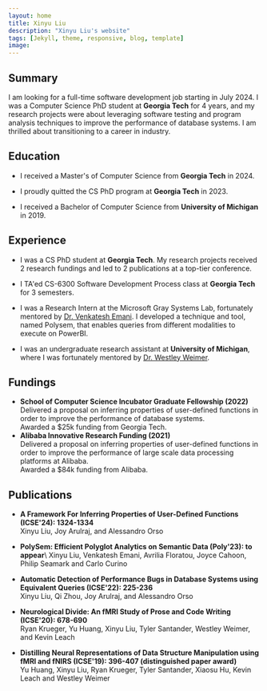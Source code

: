 ```yaml
---
layout: home
title: Xinyu Liu
description: "Xinyu Liu's website"
tags: [Jekyll, theme, responsive, blog, template]
image: 
---
```

## Summary
I am looking for a full-time software development job starting in July 2024. I was a Computer Science PhD student at **Georgia Tech** for 4 years, and my research projects were about leveraging software testing and program analysis techniques to improve the performance of
database systems. I am thrilled about transitioning to a career in industry.
## Education
* I received a Master's of Computer Science from **Georgia Tech** in 2024.

* I proudly quitted the CS PhD program at **Georgia Tech** in 2023.

* I received a Bachelor of Computer Science from **University of Michigan** in 2019.


## Experience
* I was a CS PhD student at **Georgia Tech**. My research projects received 2 research fundings and led to 2 publications at a top-tier conference.

* I TA'ed CS-6300 Software Development Process class at **Georgia Tech** for 3 semesters.

* I was a Research Intern at the Microsoft Gray Systems Lab, fortunately mentored by [Dr. Venkatesh Emani](https://www.microsoft.com/en-us/research/people/kvemani/). I developed a technique and tool, named Polysem, that enables queries from different modalities to execute on PowerBI. 

* I was an undergraduate research assistant at **University of Michigan**, where I was fortunately mentored by [Dr. Westley Weimer](https://web.eecs.umich.edu/~weimerw/).


## Fundings
* __School of Computer Science Incubator Graduate Fellowship (2022)__\
Delivered a proposal on inferring properties of user-defined functions in order to improve the performance of database systems.\
Awarded a $25k funding from Georgia Tech.
* __Alibaba Innovative Research Funding (2021)__\
Delivered a proposal on inferring properties of user-defined functions in order to improve the performance of large scale data processing platforms at Alibaba.\
Awarded a $84k funding from Alibaba.


## Publications
*  __A Framework For Inferring Properties of User-Defined Functions (ICSE'24): 1324-1334__\
    Xinyu Liu, Joy Arulraj, and Alessandro Orso  

* __PolySem: Efficient Polyglot Analytics on Semantic Data (Poly'23): to appear__\ 
    Xinyu Liu, Venkatesh Emani, Avrilia Floratou, Joyce Cahoon, Philip Seamark and Carlo Curino 

* __Automatic Detection of Performance Bugs in Database Systems using Equivalent Queries (ICSE'22): 225-236__\
    Xinyu Liu, Qi Zhou, Joy Arulraj, and Alessandro Orso  

* __Neurological Divide: An fMRI Study of Prose and Code Writing (ICSE'20): 678-690__\
    Ryan Krueger, Yu Huang, Xinyu Liu, Tyler Santander, Westley Weimer, and Kevin Leach  

* __Distilling Neural Representations of Data Structure Manipulation using fMRI and fNIRS (ICSE'19): 396-407 (distinguished paper award)__\
    Yu Huang, Xinyu Liu, Ryan Krueger, Tyler Santander, Xiaosu Hu, Kevin Leach and Westley Weimer  



